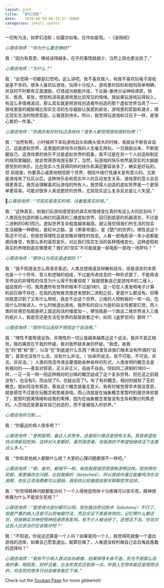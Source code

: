 ```yaml
---
layout: post
title:  "梦幻泡影"
date:    2020-08-09 06:15:57 +0800
categories: jekyll update
---
```


一切有为法，如梦幻泡影；如露亦如电，应作如是观。 -《金刚经》

_<font color= "#0B5345"> 心理咨询师：“你为什么要念佛经?"</font>_

我：“因为有意思，佛经读得越多，在乎的事情就越少，当然上班也更没劲了。”

_<font color= "#0B5345">心理咨询师：“为什么？”</font>_

我：“会觉得一切都是幻觉吧。这么讲吧。我不喜欢做人，和我不喜欢玩电子游戏是差不多的。很多人喜欢玩游戏，玩得十分投入，游戏里的目标和规则简单明确，并且时不时都有正面激励，打怪成功就能升级，下丘脑-垂体分泌神经递质，快乐、焦虑、紧张，愤怒和沮丧是游戏里比较常见的情绪。我如果玩游戏玩得投入，有这么多情绪波动，那么其实就是把游戏创造者所创造的那个虚拟世界当真了——游戏里面的威胁堪比现实生活的生存威胁让我感到紧张，游戏里的奖励和通关，堪比现实生活的物质奖励，让我感到快乐。所以，我觉得玩游戏和过日子一样，是很心累的一件事。”

_<font color= "#0B5345">心理咨询师：“你真的有好好玩过游戏吗？很多人都觉得游戏很好玩啊！”</font>_

我：“当然有啊，小时候闲下来玩游戏劲头和瘾头很大的时候，我就会不断告诉自己，这是虚拟世界，这里面的游戏币对我的人生毫无用处。一旦跳脱出来，不断提醒自己，这游戏里的快乐不过是虚拟世界的假象，我不过是在另一个人创造和制定的规则里蹦跶，就会觉得游戏很无聊了。当然，玩游戏的快乐依然是现实的大脑能感受到的快乐，比在现实人生获得同样的快乐和满足要容易多了，确实是好玩的。但 前提是，你要真心诚意地相信那个世界，相信升级打怪通关是有意义的。尤其是游戏有了社区以后，这种快乐会和现实中人的互动发生关系，游戏里的意义会显得更真实。我完全理解喜欢玩游戏的所有人，我觉得人创造的虚拟世界是一个更简单更容易，可能对很多人来说更好的世界。尤其现实这么复杂且总是让人失望。”

_<font color= "#0B5345">心理咨询师：“可现实是真实的呀。活着是真实的呀。”</font>_

我：“这种真实，和我们玩游戏感受到的真实和情绪变化真的有这么大的区别吗？人类现在创造的那么绚烂的逼真的二维虚拟世界，回归到底层的机器语言，不过是二进制的0和1而已。虚拟世界复杂程度越来越高，就让我觉得我们所生活的现实生活越像一种模拟，是缸中之脑，是《黑客帝国》，是《楚门的世界》。理性说这个陈述不可证，但我觉得理性总是忽略非理性的信息。人看一部电影读一本小说都能感同身受，有那么多的喜怒哀乐，对比我们现实生活的各种情绪变化，这种虚假和真实的界限到底在哪里呢？我们的‘现实’不可能就是一部电影一部戏一场梦吗？ ”

_<font color= "#0B5345">心理咨询师：“那你认为现实是虚假的？”</font>_

我：“我不知道该怎么用语言表述。人类总想用语言辩解和驳斥，但是语言的本质也是一个个符号、意义和逻辑的组成，不过是传递信息的一种形式罢了。不能用语言传达的非理性的信息为什么得不到重视呢？ 我就想象自己是游戏中的二维人，组成我的一切，我周遭所有世界的根本不过是0和1。这一切在人类发明电子计算机前压根不存在，在我的造物者灵感迸发想到二进制之前，更是什么都没有。但哪怕我意识到了又有什么用呢，我走不出这个世界，三维的人控制我的一举一动，包括什么时候进入、什么时候退出游戏，我所有的自以为是的自主性都是幻觉。而人类的处境恐怕就是把上面这段话的维度加一，哪怕我是一个跳出二维世界进入三维的纸片人，我是否还是生活在世界的层层嵌套之中，如同《盗梦空间》那样？”

_<font color= "#0B5345">心理咨询师：“那你可以选择不相信这个说法啊。”</font>_

我：“理性不能帮我证伪，非理性的一切让我越来越靠近这个说法。我并不真正相信，我的痛苦在于我的怀疑，我对我怀疑本身的怀疑。“我思，故我在”的“我”和“思”，以及“在”到底是什么东西？佛法里告诉我们根本没有所谓的“自我”，甚至也没有什么法，没有什么非法。（ ‘如来所说法，皆不可取，不可说，非法，非非法。’ ）人类的信息传递总要借助各种各样的形式，人类发明的概念总是有相对的——善良对邪恶，正义非正义，自由不自由。但如同二进制的1和0一样，一正一反一阴一阳这种相对的分隔的概念组成了这个复杂世界。但在这之前既没有1，也没有0。而出现了0，也就出现了1。有了有的概念，相对的就有了无的概念。就如同没有邪恶，善良这个概念就毫无意义。我有时候觉得学术很没意思，就是感觉不过是在玩概念和思维游戏。而心流就是在抽象概念里暂时的遁世体验罢了，能暂时脱离情绪和自我的束缚，因为在抽象概念里是没有生存和繁衍的焦虑的。人恐怕还是更喜欢自己创造的，而不是被抛入的世界。”

_<font color= "#0B5345">心理咨询师沉默。。。</font>_

我：“你最近的病人很多吧？”

_<font color= "#0B5345">心理咨询师：“是啊是啊。最近人非常多，还是和川普还是很有关系。我真希望他快点得新冠死掉，这样对大家都好。虽然很恶毒，但我真的不希望他继续活下去害这么多人。”</font>_

我：“你和其他病人都聊什么呢？大家的心理问题都很不一样吧。”

_<font color= "#0B5345">心理咨询师：“嗯。是的，都很不一样。有些就是很恐慌很焦虑啊这样。我觉得你抑郁，是更偏存在问题，比较脱离的（detached）。所以我给你灌正能量鸡汤也没用啊，你反正咨询费都可以报销，我和你比较像朋友聊天聊聊哲学这样。</font>_

我：“你觉得精神问题都能治吗？一个人得绝症肉体十分疼痛可以安乐死，精神很疼痛为什么不能安乐死呢？”

_<font color= "#0B5345">心理咨询师：“我觉得大部分都可以吧。现在脑白质切除术（lobotomy）不行了，但是严重的病人还是可以用电极疗法，而且实证下来是有效的。记忆啊什么都还在，但是确实对神经啊神经递质有影响，有不少人被治好了，还想活下去。你说对这些人应该治疗应该救对吧？“</font>_

我：“不知道。你说这还算是一个人吗？如果是同一个人，我觉得死就像一个退出游戏的选择，如果自己愿意退出，就算后悔了，人难道没权利做自己会后悔且愚蠢的选择吗？”

_<font color= "#0B5345">心理咨询师：“我有不少病人尝试自杀跳楼，结果摔得半身不遂。死也不是那么容易的事，相信我，好好活着，比去死其实还容易一点。毕竟人生物本能还是很想活的，你去死的很多行动会被本能拦下来。”</font>_

Check out the [Douban Page][douban] for more gibberish!

[douban]:https://www.douban.com/note/773551264/

